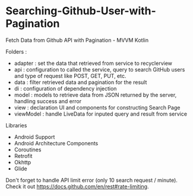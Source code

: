 # Searching-Github-User-with-Pagination

Fetch Data from Github API with Pagination - MVVM Kotlin

Folders :

- adapter : set the data that retrieved from service to recyclerview 
- api : configuration to called the service, query to search GitHub users and type of request like POST, GET, PUT, etc.
- data : filter retrieved data and pagination for the result
- di : configuration of dependency injection
- model : models to retrieve data from JSON returned by the server, handling success and error
- view : declaration UI and components for constructing Search Page
- viewModel : handle LiveData for inputed query and result from service

Libraries

- Android Support
- Android Architecture Components
- Coroutines
- Retrofit
- Okhttp
- Glide

Don't forget to handle API limit error (only 10 search request / minute). Check it out https://docs.github.com/en/rest#rate-limiting.
